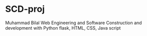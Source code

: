 # SCD-proj
Muhammad Bilal Web Engineering and Software Construction and development with Python flask, HTML, CSS, Java script
